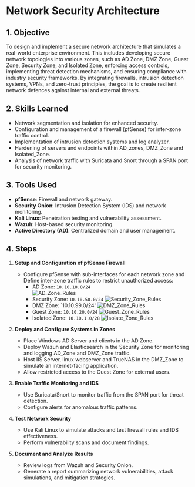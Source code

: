 # Network Security Architecture

## 1. Objective
To design and implement a secure network architecture that simulates a real-world enterprise environment. This includes developing secure network topologies into various zones, such as AD Zone, DMZ Zone, Guest Zone, Security Zone, and Isolated Zone, enforcing access controls, implementing threat detection mechanisms, and ensuring compliance with industry security frameworks. By integrating firewalls, intrusion detection systems, VPNs, and zero-trust principles, the goal is to create resilient network defences against internal and external threats.

## 2. Skills Learned
- Network segmentation and isolation for enhanced security.
- Configuration and management of a firewall (pfSense) for inter-zone traffic control.
- Implementation of intrusion detection systems and log analyzer.
- Hardening of servers and endpoints within AD_zones, DMZ_Zone and Isolated_Zone.
- Analysis of network traffic with Suricata and Snort through a SPAN port for security monitoring.

## 3. Tools Used
- **pfSense**: Firewall and network gateway.
- **Security Onion**: Intrusion Detection System (IDS) and network monitoring.
- **Kali Linux**: Penetration testing and vulnerability assessment.
- **Wazuh**: Host-based security monitoring.
- **Active Directory (AD)**: Centralized domain and user management.

## 4. Steps

1. **Setup and Configuration of pfSense Firewall**
   - Configure pfSense with sub-interfaces for each network zone and Define inter-zone traffic rules to restrict unauthorized access:
     - AD Zone: `10.10.10.0/24` <br>
       ![AD_Zone_Rules](https://github.com/user-attachments/assets/df4d2ca3-3034-4d64-988e-5c0e64075419)
     - Security Zone: `10.10.50.0/24`
       ![Security_Zone_Rules](https://github.com/user-attachments/assets/9a27befe-0cd4-41cd-a73e-8395fcc10620)
     - DMZ Zone: `10.10.99.0/24'
       ![DMZ_Zone_Rules](https://github.com/user-attachments/assets/df01a0bb-e32a-4417-94c1-1778b79c1618)
     - Guest Zone: `10.10.20.0/24`
       ![Guest_Zone_Rules](https://github.com/user-attachments/assets/a4f8c68b-abc7-406a-834f-ecf9f88707bd)
     - Isolated Zone: `10.10.1.0/28`
       ![Isolate_Zone_Rules](https://github.com/user-attachments/assets/e601a40b-92b2-4974-9508-37a996e30549)
  
2. **Deploy and Configure Systems in Zones**
   - Place Windows AD Server and clients in the AD Zone.
   - Deploy Wazuh and Elasticsearch in the Security Zone for monitoring and logging AD_Zone and DMZ_Zone traffic.
   - Host IIS Server, linux webserver and TrueNAS in the DMZ_Zone to simulate an internet-facing application.
   - Allow restricted access to the Guest Zone for external users.

3. **Enable Traffic Monitoring and IDS**
   - Use Suricata/Snort to monitor traffic from the SPAN port for threat detection.
   - Configure alerts for anomalous traffic patterns.

4. **Test Network Security**
   - Use Kali Linux to simulate attacks and test firewall rules and IDS effectiveness.
   - Perform vulnerability scans and document findings.

5. **Document and Analyze Results**
   - Review logs from Wazuh and Security Onion.
   - Generate a report summarizing network vulnerabilities, attack simulations, and mitigation strategies.

